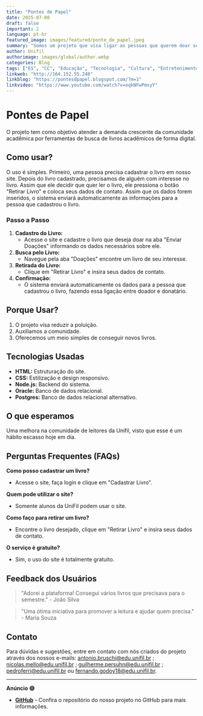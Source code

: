 ```yaml
---
title: "Pontes de Papel"
date: 2025-07-08
draft: false
important: 2
language: pt-br
featured_image: images/featured/ponte_de_papel.jpeg
summary: "Somos um projeto que visa ligar as pessoas que querem doar seus livros com as pessoas que querem ler os livros doados."
author: Unifil
authorimage: images/global/author.webp
categories: Blog
tags: ["ES", "CC", "Educação", "Tecnologia", "Cultura", "Entretenimento"]
linkweb: "http://164.152.55.248"
linkblog: "https://pontesdpapel.blogspot.com/?m=1"
linkvideo: "https://www.youtube.com/watch?v=oqkNFwPmsyY"
---
```


# Pontes de Papel

O projeto tem como objetivo atender a demanda crescente da comunidade acadêmica por ferramentas de busca de livros acadêmicos de forma digital.

## Como usar?

O uso é simples. Primeiro, uma pessoa precisa cadastrar o livro em nosso site. Depois do livro cadastrado, precisamos de alguém com interesse no livro. Assim que ele decidir que quer ler o livro, ele pressiona o botão "Retirar Livro" e coloca seus dados de contato. Assim que os dados forem inseridos, o sistema enviará automaticamente as informações para a pessoa que cadastrou o livro.

### Passo a Passo

1. **Cadastro do Livro:**
   - Acesse o site e cadastre o livro que deseja doar na aba "Enviar Doações" informando os dados necessários sobre ele.
2. **Busca pelo Livro:**
   - Navegue pela aba "Doações" encontre um livro de seu interesse.
3. **Retirada do Livro:**
   - Clique em "Retirar Livro" e insira seus dados de contato.
4. **Confirmação:**
   - O sistema enviará automaticamente os dados para a pessoa que cadastrou o livro, fazendo essa ligação entre doador e donatário.

## Porque Usar?

1. O projeto visa reduzir a poluição.
2. Auxiliamos a comunidade.
3. Oferecemos um meio simples de conseguir novos livros.

## Tecnologias Usadas

- **HTML:** Estruturação do site.
- **CSS:** Estilização e design responsivo.
- **Node.js:** Backend do sistema.
- **Oracle:** Banco de dados relacional.
- **Postgres:** Banco de dados relacional alternativo.

## O que esperamos

Uma melhora na comunidade de leitores da Unifil, visto que esse é um hábito escasso hoje em dia.

## Perguntas Frequentes (FAQs)

**Como posso cadastrar um livro?**
- Acesse o site, faça login e clique em "Cadastrar Livro".

**Quem pode utilizar o site?**
- Somente alunos da UniFil podem usar o site.

**Como faço para retirar um livro?**
- Encontre o livro desejado, clique em "Retirar Livro" e insira seus dados de contato.

**O serviço é gratuito?**
- Sim, o uso do site é totalmente gratuito.

## Feedback dos Usuários

> "Adorei a plataforma! Consegui vários livros que precisava para o semestre." - João Silva

> "Uma ótima iniciativa para promover a leitura e ajudar quem precisa." - Maria Souza

## Contato

Para dúvidas e sugestões, entre em contato com nós criados do projeto através dos nossos e-mails: antonio.bruschi@edu.unifil.br ; nicolas.mello@edu.unifil.br ; guilherme.persuhn@edu.unifil.br ; pedroferri@edu.unifil.br ou fernando.godoy18@edu.unifil.br.

---

__Anúncio :smile:__

- __[GitHub](https://github.com/AntonioBruschi/ExtensaoCurricular)__ - Confira o repositório do nosso projeto no GitHub para mais informações.

